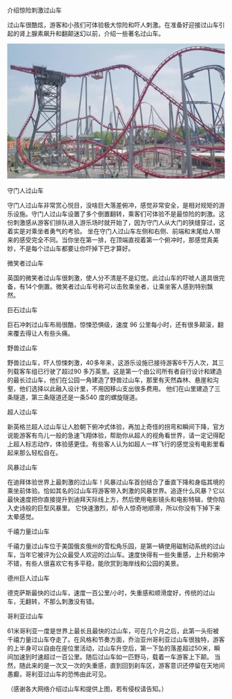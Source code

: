 介绍惊险刺激过山车


过山车很酷炫，游客和小孩们可体验极大惊险和吓人刺激。在准备好迎接过山车引起的肾上腺素飙升和翻颠迷幻以前，介绍一些著名过山车。


![介绍惊险刺激过山车](https://github.com/ywangnccu/ywang/blob/main/images/RollerCoasters.jpg)

守门人过山车

守门人过山车非常赏心悦目，没啥巨大落差俯冲，感觉非常安全，是相对规矩的游乐设施。守门人过山车设置了多个倒置翻转，乘客们可体验不是最惊险的刺激。这份刺激感从游客们排队进入游乐场时就开始了，因为守门人从大门的狭缝穿过，这着实是对乘坐者勇气的考验。
坐在守门人过山车左侧和右侧、前端和末尾给人带来的感受完全不同。当你坐在第一排，在顶端直视着第一个俯冲时，那感觉真美妙，不是每个过山车都要让你吓掉下巴才算好。

微笑者过山车

英国的微笑者过山车很刺激，使人分不清是不是幻觉。此过山车的吓唬人道具很完备，有14个倒置。微笑者过山车号称可以击败乘坐者，让乘坐客人感到特别飘然。

巨石过山车

巨石冲刺过山车布局很酷，惊悚恐惧级，速度 96 公里每小时，还有很多颠滚，翻来覆去得让人有些头痛。

野兽过山车

野兽过山车，吓人惊悚刺激，40多年来，这游乐设施已接待游客6千万人次，其三列载客车组已行驶了超过90 多万英里。这是第一个由公司所有者自行设计和建造的最长过山车，他们在公园一角建造了野兽过山车，那里有天然森林、悬崖和沟壑，他们选择以此融入设计里，不用因移山支出很多费用。
他们在山里建造了三条隧道，第三条隧道还是一条540 度的螺旋隧道。

超人过山车

新英格兰超人过山车让人脸朝下俯冲式体验，再加上奇怪的拐弯和瞬间下降，官方说能游客有鸟儿一般的急速飞翔体验，帮助你从超人的视角看世界，请一定记得配上超人标志动作，体验感更佳。有些客人认为如超人一样飞行的感觉没有电影里看起来那么轻松自在。

风暴过山车

在迪拜体验世界上最刺激的过山车！风暴过山车首创结合了垂直下降和身临其境的乘坐前体验。恰如其名的过山车将游客带入刺激的风暴世界。追逐什么风暴？它以最快速度把你直接提升到迪拜天际线上方，然后使用电影镜头和电影特辑，使你陷入史诗般的巨型风暴里。
它快速激烈，却令人惊奇地顺滑，所以你没有下掉下来太晕感觉。

千禧力量过山车

千禧力量过山车位于美国俄亥俄州的雪松角乐园，是第一辆使用磁制动系统的过山车，当年它被评为公众最受人欢迎的过山车。速度快得有一些失重感，上升和俯冲不错，有些人很喜欢它有多平稳，能欣赏到海岸线和公园的美景。

德州巨人过山车

德克萨斯最快的过山车，速度一百公里/小时，失重感和顺滑度好，传统的过山车，无翻转，不那么刺激没有错。

哥利亚过山车

61米哥利亚一度是世界上最长且最快的过山车，可在几个月之后，此第一头衔被千禧力量过山车夺走了。在风格和节奏方面，乔治亚州哥利亚过山车很独特，游客的上半身可以自由在座位里活动，过山车升空后，第一下坠的落差超过50米，瞬间加速到时速超过一百公里。随后过山车如一匹野马，载着一车游客上下颠。
当然，随此来的是一次又一次的失重感，直到回到刹车区，游客意识还停留在天地间愚癫，哥利亚过山车的恐怖由此可见。


（感谢各大网络介绍过山车和提供上图，若有侵权请告知。）
